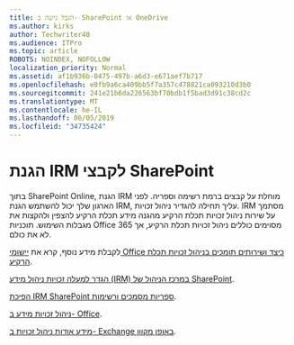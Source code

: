 ```yaml
---
title: הגבל גישה ב- SharePoint או OneDrive
ms.author: kirks
author: Techwriter40
ms.audience: ITPro
ms.topic: article
ROBOTS: NOINDEX, NOFOLLOW
localization_priority: Normal
ms.assetid: af1b936b-0475-497b-a6d3-e671aef7b717
ms.openlocfilehash: e8fb9a6ca409bb5f7a357c478821ca093210d3b0
ms.sourcegitcommit: 241e21b6da226563bf70bdb1f5bad3d91c38cd2c
ms.translationtype: MT
ms.contentlocale: he-IL
ms.lasthandoff: 06/05/2019
ms.locfileid: "34735424"
---
```

# <a name="irm-protection-to-sharepoint-files"></a>הגנת IRM לקבצי SharePoint


בתוך SharePoint Online, הגנת IRM מוחלת על קבצים ברמת רשימה וספריה. לפני הארגון שלך יכול להשתמש הגנת IRM, עליך תחילה להגדיר ניהול זכויות. IRM מסתמך על שירות ניהול זכויות תכלת הרקיע מהגנה מידע תכלת הרקיע להצפין ולהקצות את מגבלות השימוש. תוכניות Office 365 מסוימים כוללים ניהול זכויות תכלת הרקיע, אך לא את כולם. 

לקבלת מידע נוסף, קרא את [יישומי Office כיצד ושירותים תומכים בניהול זכויות תכלת הרקיע](https://docs.microsoft.com/azure/information-protection/understand-explore/office-apps-services-support).

[הגדר למעלה זכויות ניהול מידע (IRM) במרכז הניהול של SharePoint](https://docs.microsoft.com/en-us/office365/securitycompliance/set-up-irm-in-sp-admin-center).

[הפיכת IRM SharePoint ספריות מסמכים ורשימות](https://docs.microsoft.com/en-us/office365/securitycompliance/set-up-irm-in-sp-admin-center#irm-enable-sharepoint-document-libraries-and-lists).

[ניהול זכויות מידע ב- Office](https://support.office.com/en-US/Article/Information-Rights-Management-in-Office-c7a70797-6b1e-493f-acf7-92a39b85e30c).

[מידע אודות ניהול זכויות ב- Exchange באופן מקוון](https://docs.microsoft.com/en-us/office365/SecurityCompliance/information-rights-management-in-exchange-online).


